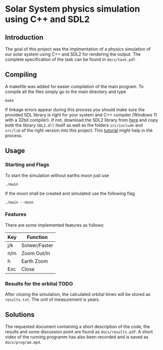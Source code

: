 # Solar System physics simulation using C++ and SDL2

## Introduction

The goal of this project was the implmentation of a physics simulation of our solar system using C++ and SDL2 for rendering the output. The complete specification of the task can be found in `docs/task.pdf`.

## Compiling

A makefile was added for easier compilation of the main program. To compile all the files simply go to the main directory and type
```console
make
```

If linkage errors appear during this process you should make sure the provided SDL library is right for your system and C++ compiler (Windows 11 with a 32bit compiler). If not, download the SDL2 library from [here](https://github.com/libsdl-org/SDL/releases/tag/release-2.28.4) and copy both the library `SDL2.dll` itself as well as the folders `src/include` and `src/lib` of the right version into this project. This [tutorial](https://www.youtube.com/watch?v=H08t6gD1Y1E&t=85s) might help in the process.

## Usage

### Starting and Flags

To start the simulation without earths moon just use
```console
./main
```

If the moon shall be created and simulated use the following flag
```console
./main --moon
```

### Features

There are some implemented features as follows:

|Key   |Function   |
|---|---|
|j/k   |Solwer/Faster   |
|n/m   |Zoom Out/In   |
|h   |Earth Zoom   |
|Esc   |Close   |

### Results for the orbital TODO

After closing the simulation, the calculated orbital times will be stored as `results.txt`. The unit of measurement is years.

## Solutions

The requested document containing a short description of the code, the results and some discussion point are found as `docs/results.pdf`. A short video of the running programm has also been recorded and is saved as `docs/program.mp4`.
